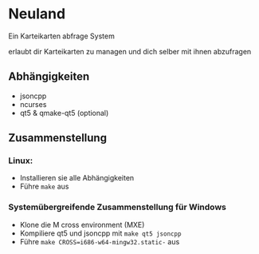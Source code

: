 # Neuland

Ein Karteikarten abfrage System

erlaubt dir Karteikarten zu managen und dich selber mit ihnen abzufragen

## Abhängigkeiten
 - jsoncpp
 - ncurses
 - qt5 & qmake-qt5 (optional)

## Zusammenstellung

### Linux:
 - Installieren sie alle Abhängigkeiten
 - Führe `make` aus

### Systemübergreifende Zusammenstellung für Windows
 - Klone die M cross environment (MXE)
 - Kompiliere qt5 und jsoncpp mit `make qt5 jsoncpp`
 - Führe `make CROSS=i686-w64-mingw32.static-` aus
